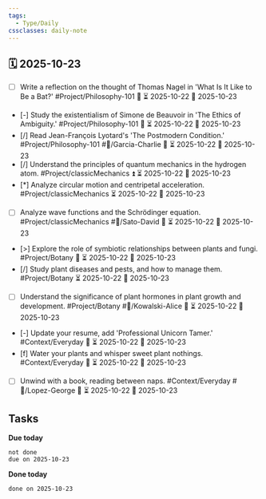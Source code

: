 ```yaml
---
tags:
  - Type/Daily
cssclasses: daily-note
---
```


## 🗓️ 2025-10-23

- [ ] Write a reflection on the thought of Thomas Nagel in 'What Is It Like to Be a Bat?' #Project/Philosophy-101 🔽 ⏳ 2025-10-22 📅 2025-10-23
- [-] Study the existentialism of Simone de Beauvoir in 'The Ethics of Ambiguity.' #Project/Philosophy-101 🔽 ⏳ 2025-10-22 📅 2025-10-23
- [/] Read Jean-François Lyotard's 'The Postmodern Condition.' #Project/Philosophy-101 #👤/Garcia-Charlie 🔽 ⏳ 2025-10-22 📅 2025-10-23
- [/] Understand the principles of quantum mechanics in the hydrogen atom. #Project/classicMechanics ⏫ ⏳ 2025-10-22 📅 2025-10-23
- [*] Analyze circular motion and centripetal acceleration. #Project/classicMechanics ⏳ 2025-10-22 📅 2025-10-23
- [ ] Analyze wave functions and the Schrödinger equation. #Project/classicMechanics #👤/Sato-David 🔽 ⏳ 2025-10-22 📅 2025-10-23
- [>] Explore the role of symbiotic relationships between plants and fungi. #Project/Botany 🔽 ⏳ 2025-10-22 📅 2025-10-23
- [/] Study plant diseases and pests, and how to manage them. #Project/Botany ⏳ 2025-10-22 📅 2025-10-23
- [ ] Understand the significance of plant hormones in plant growth and development. #Project/Botany #👤/Kowalski-Alice 🔽 ⏳ 2025-10-22 📅 2025-10-23
- [-] Update your resume, add 'Professional Unicorn Tamer.' #Context/Everyday 🔺 ⏳ 2025-10-22 📅 2025-10-23
- [f] Water your plants and whisper sweet plant nothings. #Context/Everyday 🔽 ⏳ 2025-10-22 📅 2025-10-23
- [ ] Unwind with a book, reading between naps. #Context/Everyday #👤/Lopez-George 🔽 ⏳ 2025-10-22 📅 2025-10-23

## Tasks

**Due today**

```tasks
not done
due on 2025-10-23
```

**Done today**

```tasks
done on 2025-10-23
```
            